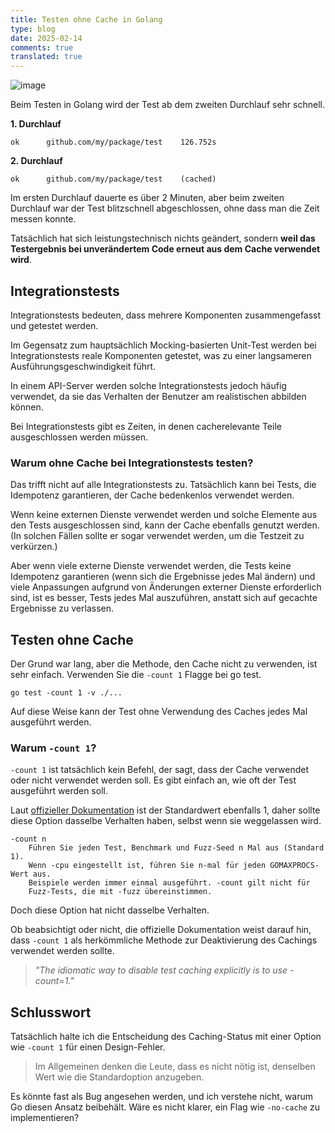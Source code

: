 ```yaml
---
title: Testen ohne Cache in Golang
type: blog
date: 2025-02-14
comments: true
translated: true
---
```

![image](/images/go/go-test-without-cache-1739518633592.png)

Beim Testen in Golang wird der Test ab dem zweiten Durchlauf sehr schnell.

**1. Durchlauf**
```shell
ok      github.com/my/package/test    126.752s
```
**2. Durchlauf**
```shell
ok      github.com/my/package/test    (cached)
```
Im ersten Durchlauf dauerte es über 2 Minuten, aber beim zweiten Durchlauf war der Test blitzschnell abgeschlossen, ohne dass man die Zeit messen konnte.

Tatsächlich hat sich leistungstechnisch nichts geändert, sondern **weil das Testergebnis bei unverändertem Code erneut aus dem Cache verwendet wird**.

## Integrationstests
Integrationstests bedeuten, dass mehrere Komponenten zusammengefasst und getestet werden.

Im Gegensatz zum hauptsächlich Mocking-basierten Unit-Test werden bei Integrationstests reale Komponenten getestet, was zu einer langsameren Ausführungsgeschwindigkeit führt.

In einem API-Server werden solche Integrationstests jedoch häufig verwendet, da sie das Verhalten der Benutzer am realistischen abbilden können.

Bei Integrationstests gibt es Zeiten, in denen cacherelevante Teile ausgeschlossen werden müssen.

### Warum ohne Cache bei Integrationstests testen?
Das trifft nicht auf alle Integrationstests zu. Tatsächlich kann bei Tests, die Idempotenz garantieren, der Cache bedenkenlos verwendet werden.

Wenn keine externen Dienste verwendet werden und solche Elemente aus den Tests ausgeschlossen sind, kann der Cache ebenfalls genutzt werden. (In solchen Fällen sollte er sogar verwendet werden, um die Testzeit zu verkürzen.)

Aber wenn viele externe Dienste verwendet werden, die Tests keine Idempotenz garantieren (wenn sich die Ergebnisse jedes Mal ändern) und viele Anpassungen aufgrund von Änderungen externer Dienste erforderlich sind, ist es besser, Tests jedes Mal auszuführen, anstatt sich auf gecachte Ergebnisse zu verlassen.

## Testen ohne Cache
Der Grund war lang, aber die Methode, den Cache nicht zu verwenden, ist sehr einfach. Verwenden Sie die `-count 1` Flagge bei go test.
```shell
go test -count 1 -v ./...
```

Auf diese Weise kann der Test ohne Verwendung des Caches jedes Mal ausgeführt werden.

### Warum `-count 1`?
`-count 1` ist tatsächlich kein Befehl, der sagt, dass der Cache verwendet oder nicht verwendet werden soll. Es gibt einfach an, wie oft der Test ausgeführt werden soll.

Laut [offizieller Dokumentation](https://pkg.go.dev/cmd/go#hdr-Testing_flags) ist der Standardwert ebenfalls 1, daher sollte diese Option dasselbe Verhalten haben, selbst wenn sie weggelassen wird.
```
-count n
    Führen Sie jeden Test, Benchmark und Fuzz-Seed n Mal aus (Standard 1).
    Wenn -cpu eingestellt ist, führen Sie n-mal für jeden GOMAXPROCS-Wert aus.
    Beispiele werden immer einmal ausgeführt. -count gilt nicht für
    Fuzz-Tests, die mit -fuzz übereinstimmen.
```

Doch diese Option hat nicht dasselbe Verhalten.

Ob beabsichtigt oder nicht, die offizielle Dokumentation weist darauf hin, dass `-count 1` als herkömmliche Methode zur Deaktivierung des Cachings verwendet werden sollte.
> _"The idiomatic way to disable test caching explicitly is to use -count=1."_

## Schlusswort
Tatsächlich halte ich die Entscheidung des Caching-Status mit einer Option wie `-count 1` für einen Design-Fehler.
> Im Allgemeinen denken die Leute, dass es nicht nötig ist, denselben Wert wie die Standardoption anzugeben.

Es könnte fast als Bug angesehen werden, und ich verstehe nicht, warum Go diesen Ansatz beibehält. Wäre es nicht klarer, ein Flag wie `-no-cache` zu implementieren?